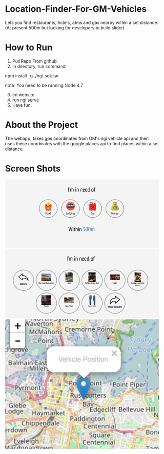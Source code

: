 # Location-Finder-For-GM-Vehicles

Lets you find restaurants, hotels, atms and gas nearby within a set distance. (At present 500m but looking for developers to build slider)


# How to Run

1. Pull Repo From github
2. In directory, run command

npm install -g ./ngi-sdk.tar

note: You need to be running Node 4.7

3. cd website
4. run ngi serve
5. Have fun.



# About the Project

The webapp, takes gps coordinates from GM's ngi vehicle api and then uses these coordinates with the google places api to find places
within a set distance. 

# Screen Shots

![App1](./app1.png)
![App2](./app2.png)
![App3](./app3.png)
